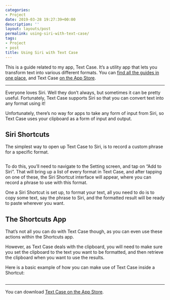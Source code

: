 ```yaml
---
categories:
- Project
date: 2019-03-28 19:27:39+00:00
description: ''
layout: layouts/post
permalink: using-siri-with-text-case/
tags:
- Project
- post
title: Using Siri with Text Case
---
```


<p>This is a guide related to my app, Text Case. It’s a utility app that lets you transform text into various different formats. You can <a href="https://chrishannah.me/category/text-case-guides/">find all the guides in one place</a>, and Text Case <a href="https://itunes.apple.com/us/app/text-case/id1407730596?mt=8">on the App Store</a>.</p>
<hr />
<p>Everyone loves Siri. Well they don’t always, but sometimes it can be pretty useful. Fortunately, Text Case supports Siri so that you can convert text into any format using it!</p>
<p>Unfortunately, there’s no way for apps to take any form of input from Siri, so Text Case uses your clipboard as a form of input and output.</p>
<h2>Siri Shortcuts</h2>
<p>The simplest way to open up Text Case to Siri, is to record a custom phrase for a specific format.</p>
<p><img src="https://cdn.chrishannah.me/images/2019/03/Siri-Shortcut.jpeg" alt="" />
<p>To do this, you’ll need to navigate to the Setting screen, and tap on “Add to Siri”. That will bring up a list of every format in Text Case, and after tapping on one of these, the Siri Shortcut interface will appear, where you can record a phrase to use with this format.</p>
<p>One a Siri Shortcut is set up, to format your text, all you need to do is to copy some text, say the phrase to Siri, and the formatted result will be ready to paste wherever you want.</p>
<h2>The Shortcuts App</h2>
<p>That’s not all you can do with Text Case though, as you can even use these actions within the Shortcuts app.</p>
<p>However, as Text Case deals with the clipboard, you will need to make sure you set the clipboard to the text you want to be formatted, and then retrieve the clipboard when you want to use the results.</p>
<p>Here is a basic example of how you can make use of Text Case inside a Shortcut:</p>
<p><img src="https://cdn.chrishannah.me/images/2019/03/Shortcut-Example.jpeg" alt="" />
</p>
<hr />
<p>You can download <a href="https://itunes.apple.com/us/app/text-case/id1407730596?mt=8">Text Case on the App Store</a>.</p>
<p>&nbsp;</p>
